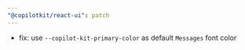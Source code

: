```yaml
---
"@copilotkit/react-ui": patch
---
```


- fix: use `--copilot-kit-primary-color` as default `Messages` font color
